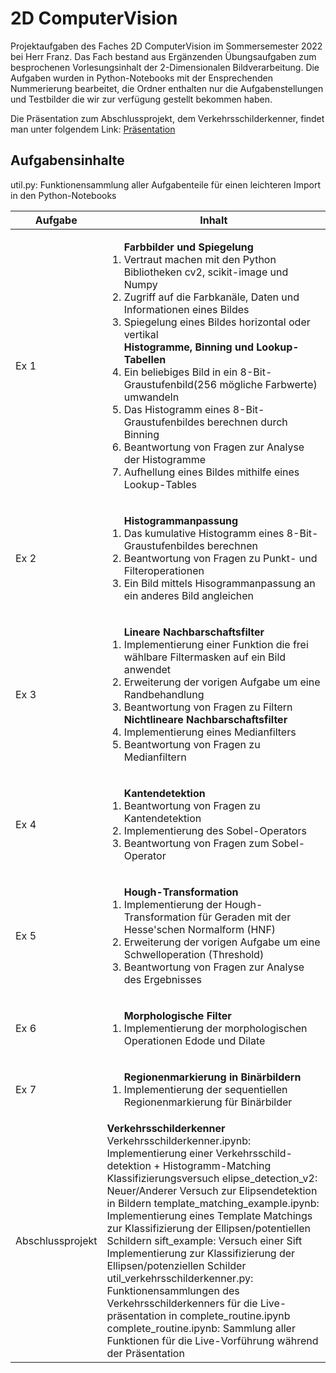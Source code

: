 # 2D ComputerVision

Projektaufgaben des Faches 2D ComputerVision im Sommersemester 2022 bei Herr Franz.
Das Fach bestand aus Ergänzenden Übungsaufgaben zum besprochenen Vorlesungsinhalt der 2-Dimensionalen Bildverarbeitung.
Die Aufgaben wurden in Python-Notebooks mit der Ensprechenden Nummerierung bearbeitet,
die Ordner enthalten nur die Aufgabenstellungen und Testbilder die wir zur verfügung gestellt bekommen haben.

Die Präsentation zum Abschlussprojekt, dem Verkehrsschilderkenner, findet man unter folgendem Link:
[Präsentation](https://docs.google.com/presentation/d/1hsRV4n0E0FtHxk373kjO49_Q6CPppVVMucQHaqGOmZg/edit?usp=sharing 
"Verkehrsschilderkenner - 2D ComputerVision Abschlussprojekt")


## Aufgabensinhalte
util.py: Funktionensammlung aller Aufgabenteile für einen leichteren Import in den Python-Notebooks
<table>
    <thead>
        <tr>
            <th>Aufgabe</th>
            <th>Inhalt</th>
        </tr>
    </thead>
    <tbody>
        <tr>
            <td>Ex 1</td>
            <td>
                <ol type = "1">
                    <b>Farbbilder und Spiegelung</b>
                    <li> Vertraut machen mit den Python Bibliotheken cv2, scikit-image und Numpy </li>
                    <li> Zugriff auf die Farbkanäle, Daten und Informationen eines Bildes </li>
                    <li> Spiegelung eines Bildes horizontal oder vertikal </li>
                    <b>Histogramme, Binning und Lookup-Tabellen</b>
                    <li> Ein beliebiges Bild in ein 8-Bit-Graustufenbild(256 mögliche Farbwerte) umwandeln </li>
                    <li> Das Histogramm eines 8-Bit-Graustufenbildes berechnen durch Binning </li>
                    <li> Beantwortung von Fragen zur Analyse der Histogramme </li>
                    <li> Aufhellung eines Bildes mithilfe eines Lookup-Tables </li>
                </ol>
            </td>
        </tr>
        <tr>
            <td>Ex 2</td>
            <td>
                <ol type = "1">
                    <b>Histogrammanpassung</b>
                    <li> Das kumulative Histogramm eines 8-Bit-Graustufenbildes berechnen </li>
                    <li> Beantwortung von Fragen zu Punkt- und Filteroperationen </li>
                    <li> Ein Bild mittels Hisogrammanpassung an ein anderes Bild angleichen </li>
                </ol>
            </td>
        </tr>
        <tr>
            <td>Ex 3</td>
            <td>
                <ol type = "1">
                    <b>Lineare Nachbarschaftsfilter</b>
                    <li> Implementierung einer Funktion die frei wählbare Filtermasken auf ein Bild anwendet </li>
                    <li> Erweiterung der vorigen Aufgabe um eine Randbehandlung </li>
                    <li> Beantwortung von Fragen zu Filtern </li>
                    <b>Nichtlineare Nachbarschaftsfilter</b>
                    <li> Implementierung eines Medianfilters </li>
                    <li> Beantwortung von Fragen zu Medianfiltern </li>
                </ol>
            </td>
        </tr>
        <tr>
            <td>Ex 4</td>
            <td>
                <ol type = "1">
                    <b>Kantendetektion</b>
                    <li> Beantwortung von Fragen zu Kantendetektion </li>
                    <li> Implementierung des Sobel-Operators </li>
                    <li> Beantwortung von Fragen zum Sobel-Operator </li>
                </ol>
            </td>
        </tr>
        <tr>
            <td>Ex 5</td>
            <td>
                <ol type = "1">
                    <b>Hough-Transformation</b>
                    <li> Implementierung der Hough-Transformation für Geraden mit der Hesse'schen Normalform (HNF) </li>
                    <li> Erweiterung der vorigen Aufgabe um eine Schwelloperation (Threshold) </li>
                    <li> Beantwortung von Fragen zur Analyse des Ergebnisses </li>
                </ol>
            </td>
        </tr>
        <tr>
            <td>Ex 6</td>
            <td>
                <ol type = "1">
                    <b>Morphologische Filter</b>
                    <li> Implementierung der morphologischen Operationen Edode und Dilate </li>
                </ol>
            </td>
        </tr>
        <tr>
            <td>Ex 7</td>
            <td>
                <ol type = "1">
                    <b>Regionenmarkierung in Binärbildern</b>
                    <li> Implementierung der sequentiellen Regionenmarkierung für Binärbilder </li>
                </ol>
            </td>
        </tr>
        <tr>
            <td>Abschlussprojekt</td>
            <td>
                <b>Verkehrsschilderkenner</b>
                Verkehrsschilderkenner.ipynb: Implementierung einer Verkehrsschild-detektion + Histogramm-Matching Klassifizierungsversuch
                elipse_detection_v2: Neuer/Anderer Versuch zur Elipsendetektion in Bildern
                template_matching_example.ipynb: Implementierung eines Template Matchings zur Klassifizierung der Ellipsen/potentiellen Schildern
                sift_example: Versuch einer Sift Implementierung zur Klassifizierung der Ellipsen/potenziellen Schilder
                util_verkehrsschilderkenner.py: Funktionensammlungen des Verkehrsschilderkenners für die Live-präsentation in complete_routine.ipynb
                complete_routine.ipynb: Sammlung aller Funktionen für die Live-Vorführung während der Präsentation
            </td>
        </tr>
    </tbody>
</table>


